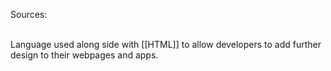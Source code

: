 Sources:

\
Language used along side with [[HTML]] to allow developers to add further design to their webpages and apps.

